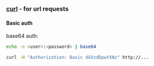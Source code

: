 ### [curl](https://curl.se/) - for url requests

#### Basic auth

base64 auth:

```bash
echo -n <user>:<password> | base64
```

```bash
curl -H "Authorization: Basic dGVzdDpwYXNz" http://...
```
